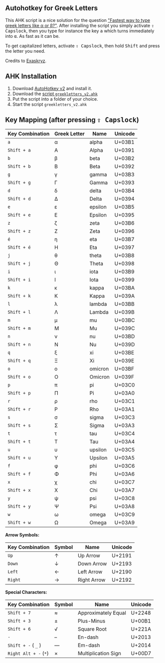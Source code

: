 ## Autohotkey for Greek Letters

This AHK script is a nice solution for the question ["Fastest way to type greek letters like α or β?"](https://superuser.com/q/936999/169199). After installing the script you simply activate <kbd>⇪ Capslock</kbd>, then you type for instance the key <kbd>a</kbd> which turns immediately into <kbd>α</kbd>. As fast as it can be. 

To get capitalized letters, activate <kbd>⇪ Capslock</kbd>, then hold <kbd>Shift</kbd> and press the letter you need. 

Credits to [Exaskryz](https://autohotkey.com/boards/viewtopic.php?f=5&t=25218).

## AHK Installation

  1. Download [AutoHotkey v2](https://www.autohotkey.com/download/) and install it. 
  2. Download the [script `greekletters_v2.ahk`](./greekletters_v2.ahk)
  3. Put the script into a folder of your choice. 
  4. Start the script `greekletters_v2.ahk` 

## Key Mapping (after pressing <kbd>⇪ Capslock</kbd>)

| Key Combination | Greek Letter | Name     | Unicode |
|-----------------|--------------|----------|---------|
| `a`             | α            | alpha    | U+03B1  |
| `Shift + a`     | Α            | Alpha    | U+0391  |
| `b`             | β            | beta     | U+03B2  |
| `Shift + b`     | Β            | Beta     | U+0392  |
| `g`             | γ            | gamma    | U+03B3  |
| `Shift + g`     | Γ            | Gamma    | U+0393  |
| `d`             | δ            | delta    | U+03B4  |
| `Shift + d`     | Δ            | Delta    | U+0394  |
| `e`             | ε            | epsilon  | U+03B5  |
| `Shift + e`     | Ε            | Epsilon  | U+0395  |
| `z`             | ζ            | zeta     | U+03B6  |
| `Shift + z`     | Ζ            | Zeta     | U+0396  |
| `é`             | η            | eta      | U+03B7  |
| `Shift + é`     | Η            | Eta      | U+0397  |
| `j`             | θ            | theta    | U+03B8  |
| `Shift + j`     | Θ            | Theta    | U+0398  |
| `i`             | ι            | iota     | U+03B9  |
| `Shift + i`     | Ι            | Iota     | U+0399  |
| `k`             | κ            | kappa    | U+03BA  |
| `Shift + k`     | Κ            | Kappa    | U+039A  |
| `l`             | λ            | lambda   | U+03BB  |
| `Shift + l`     | Λ            | Lambda   | U+039B  |
| `m`             | μ            | mu       | U+03BC  |
| `Shift + m`     | Μ            | Mu       | U+039C  |
| `n`             | ν            | nu       | U+03BD  |
| `Shift + n`     | Ν            | Nu       | U+039D  |
| `q`             | ξ            | xi       | U+03BE  |
| `Shift + q`     | Ξ            | Xi       | U+039E  |
| `o`             | ο            | omicron  | U+03BF  |
| `Shift + o`     | Ο            | Omicron  | U+039F  |
| `p`             | π            | pi       | U+03C0  |
| `Shift + p`     | Π            | Pi       | U+03A0  |
| `r`             | ρ            | rho      | U+03C1  |
| `Shift + r`     | Ρ            | Rho      | U+03A1  |
| `s`             | σ            | sigma    | U+03C3  |
| `Shift + s`     | Σ            | Sigma    | U+03A3  |
| `t`             | τ            | tau      | U+03C4  |
| `Shift + t`     | Τ            | Tau      | U+03A4  |
| `u`             | υ            | upsilon  | U+03C5  |
| `Shift + u`     | Υ            | Upsilon  | U+03A5  |
| `f`             | φ            | phi      | U+03C6  |
| `Shift + f`     | Φ            | Phi      | U+03A6  |
| `x`             | χ            | chi      | U+03C7  |
| `Shift + x`     | Χ            | Chi      | U+03A7  |
| `y`             | ψ            | psi      | U+03C8  |
| `Shift + y`     | Ψ            | Psi      | U+03A8  |
| `w`             | ω            | omega    | U+03C9  |
| `Shift + w`     | Ω            | Omega    | U+03A9  |

**Arrow Symbols:**

| Key Combination | Symbol | Name          | Unicode |
|-----------------|--------|---------------|---------|
| `Up`            | ↑      | Up Arrow      | U+2191  |
| `Down`          | ↓      | Down Arrow    | U+2193  |
| `Left`          | ←      | Left Arrow    | U+2190  |
| `Right`         | →      | Right Arrow   | U+2192  |

**Special Characters:**

| Key Combination     | Symbol | Name                 | Unicode |
|---------------------|--------|----------------------|---------|
| `Shift + 7`         | ≈      | Approximately Equal  | U+2248  |
| `Shift + 3`         | ±      | Plus-Minus           | U+00B1  |
| `Shift + 6`         | √      | Square Root          | U+221A  |
| `-`                 | –      | En-dash              | U+2013  |
| `Shift + -` ( `_` ) | —      | Em-dash              | U+2014  |
| `Right Alt + -` (`*`)     | ×      | Multiplication Sign  | U+00D7  |
